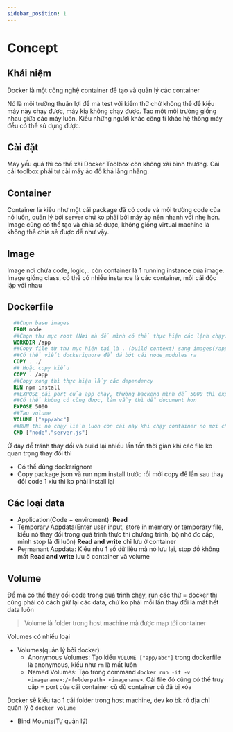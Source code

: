 ```yaml
---
sidebar_position: 1
---
```


# Concept

## Khái niệm

Docker là một công nghệ container để tạo và quản lý các container

Nó là môi trường thuận lợi để mà test với kiểm thử chứ không thể để kiểu máy này chạy được, máy kia không chạy được. Tạo một môi trường giống nhau giữa các máy luôn. Kiểu những người khác công ti khác hệ thống máy đều có thể sử dụng được.

## Cài đặt

Máy yếu quá thì có thể xài Docker Toolbox còn không xài bình thường. Cài cái toolbox phải tự cài máy ảo đồ khá lằng nhằng.

## Container

Container là kiểu như một cái package đã có code và môi trường code của nó luôn, quản lý bởi server chứ ko phải bởi máy ảo nên nhanh với nhẹ hơn. Image cũng có thể tạo và chia sẻ được, không giống virtual machine là không thể chia sẻ được dễ như vậy.

## Image

Image nơi chứa code, logic,.. còn container là 1 running instance của image. Image giống class, có thể có nhiều instance là các container, mỗi cái độc lập với nhau

## Dockerfile

```dockerfile
  ##Chọn base images
  FROM node
  ##Chọn thư mục root (Nơi mà để mình có thể thực hiện các lệnh chạy)
  WORKDIR /app
  ##Copy file từ thư mục hiện tại là . (build context) sang images(/app) do đã set workdir phía trên
  ##Có thể viết dockerignore để đá bớt cái node_modules ra
  COPY . ./
  ## Hoặc copy kiểu
  COPY . /app
  ##Copy xong thì thực hiện lấy các dependency
  RUN npm install
  ##EXPOSE cái port của app chạy, thường backend mình để 5000 thì expose 5000
  ##Có thể không có cũng được, làm vầy thì dễ document hơn
  EXPOSE 5000
  ##Tạo volume
  VOLUME ["app/abc"]
  ##RUN thì nó chạy liền luôn còn cái này khi chạy container nó mới chạy
  CMD ["node","server.js"]
```

Ở đây để tránh thay đổi và build lại nhiều lần tốn thời gian khi các file ko quan trọng thay đổi thì

- Có thể dùng dockerignore
- Copy package.json và run npm install trước rồi mới copy để lần sau thay đổi code 1 xíu thì ko phải install lại

## Các loại data

- Application(Code + enviroment): **Read**
- Temporary Appdata(Enter user input, store in memory or temporary file, kiểu nó thay đổi trong quá trình thực thi chương trình, bộ nhớ đc cấp, mình stop là đi luôn) **Read and write** chỉ lưu ở container
- Permanant Appdata: Kiểu như 1 số dữ liệu mà nó lưu lại, stop đồ không mất **Read and write** lưu ở container và volume

## Volume

Để mà có thể thay đổi code trong quá trình chạy, run các thứ = docker thì cũng phải có cách giữ lại các data, chứ ko phải mỗi lần thay đổi là mất hết data luôn

> Volume là folder trong host machine mà được map tới container

Volumes có nhiều loại

- Volumes(quản lý bởi docker)
  - Anonymous Volumes: Tạo kiểu `VOLUME ["app/abc"]` trong dockerfile là anonymous, kiểu như `rm` là mất luôn
  - Named Volumes: Tạo trong command `docker run -it -v <imagename>:/<folderpath> <imagename>`. Cái file đó cũng có thể truy cập = port của cái container cũ dù container cũ đã bị xóa

Docker sẽ kiểu tạo 1 cái folder trong host machine, dev ko bk rõ địa chỉ quản lý ở `docker volume`

- Bind Mounts(Tự quản lý)
